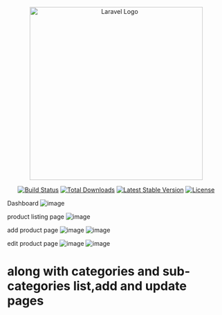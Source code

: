 <p align="center"><a href="https://laravel.com" target="_blank"><img src="https://raw.githubusercontent.com/laravel/art/master/logo-lockup/5%20SVG/2%20CMYK/1%20Full%20Color/laravel-logolockup-cmyk-red.svg" width="400" alt="Laravel Logo"></a></p>

<p align="center">
<a href="https://github.com/laravel/framework/actions"><img src="https://github.com/laravel/framework/workflows/tests/badge.svg" alt="Build Status"></a>
<a href="https://packagist.org/packages/laravel/framework"><img src="https://img.shields.io/packagist/dt/laravel/framework" alt="Total Downloads"></a>
<a href="https://packagist.org/packages/laravel/framework"><img src="https://img.shields.io/packagist/v/laravel/framework" alt="Latest Stable Version"></a>
<a href="https://packagist.org/packages/laravel/framework"><img src="https://img.shields.io/packagist/l/laravel/framework" alt="License"></a>
</p>

Dashboard
![image](https://github.com/MuhammadHaziq12/Laravel-E-Commerce-Admin-Panel/assets/89196525/2988af7a-91eb-4a2b-a6a4-94c4fbb4830f)

product listing page
![image](https://github.com/MuhammadHaziq12/Laravel-E-Commerce-Admin-Panel/assets/89196525/0bae50b4-649e-4364-ba2f-094928f1b2cc)

add product page
![image](https://github.com/MuhammadHaziq12/Laravel-E-Commerce-Admin-Panel/assets/89196525/207245ea-dc3e-46d3-8691-536b4fc259af)
![image](https://github.com/MuhammadHaziq12/Laravel-E-Commerce-Admin-Panel/assets/89196525/ecdf2200-cca0-42a5-a3ff-bc0c7fd0ec08)

edit product page
![image](https://github.com/MuhammadHaziq12/Laravel-E-Commerce-Admin-Panel/assets/89196525/4757c61a-dd77-4e78-abee-91372d562695)
![image](https://github.com/MuhammadHaziq12/Laravel-E-Commerce-Admin-Panel/assets/89196525/7bc225b6-ddc5-4868-a80b-f7ccb8cfc764)

# along with categories and sub-categories list,add and update pages 



